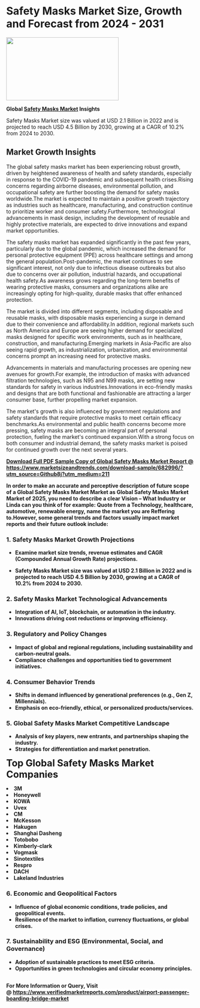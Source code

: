 <H1>Safety Masks Market Size, Growth and Forecast from 2024 - 2031</H1><img class="aligncenter size-medium wp-image-584254" src="https://thirdeyenews.in/wp-content/uploads/2024/09/Global-Market-Research-300x168.jpeg" alt="" width="300" height="168" /><p><strong>Global&nbsp;<a href="https://www.marketsizeandtrends.com/download-sample/682996/?utm_source=Github8j?utm_medium=211">Safety Masks Market</a> Insights</strong></p><p>Safety Masks Market size was valued at USD 2.1 Billion in 2022 and is projected to reach USD 4.5 Billion by 2030, growing at a CAGR of 10.2% from 2024 to 2030.</p><p><h2>Market Growth Insights</h2> <p>The global safety masks market has been experiencing robust growth, driven by heightened awareness of health and safety standards, especially in response to the COVID-19 pandemic and subsequent health crises.Rising concerns regarding airborne diseases, environmental pollution, and occupational safety are further boosting the demand for safety masks worldwide.The market is expected to maintain a positive growth trajectory as industries such as healthcare, manufacturing, and construction continue to prioritize worker and consumer safety.Furthermore, technological advancements in mask design, including the development of reusable and highly protective materials, are expected to drive innovations and expand market opportunities.</p> <p><strong><a href="#"></a></strong></p> <p>The safety masks market has expanded significantly in the past few years, particularly due to the global pandemic, which increased the demand for personal protective equipment (PPE) across healthcare settings and among the general population.Post-pandemic, the market continues to see significant interest, not only due to infectious disease outbreaks but also due to concerns over air pollution, industrial hazards, and occupational health safety.As awareness grows regarding the long-term benefits of wearing protective masks, consumers and organizations alike are increasingly opting for high-quality, durable masks that offer enhanced protection.</p> <p>The market is divided into different segments, including disposable and reusable masks, with disposable masks experiencing a surge in demand due to their convenience and affordability.In addition, regional markets such as North America and Europe are seeing higher demand for specialized masks designed for specific work environments, such as in healthcare, construction, and manufacturing.Emerging markets in Asia-Pacific are also seeing rapid growth, as industrialization, urbanization, and environmental concerns prompt an increasing need for protective masks.</p> <p>Advancements in materials and manufacturing processes are opening new avenues for growth.For example, the introduction of masks with advanced filtration technologies, such as N95 and N99 masks, are setting new standards for safety in various industries.Innovations in eco-friendly masks and designs that are both functional and fashionable are attracting a larger consumer base, further propelling market expansion.</p> <p>The market's growth is also influenced by government regulations and safety standards that require protective masks to meet certain efficacy benchmarks.As environmental and public health concerns become more pressing, safety masks are becoming an integral part of personal protection, fueling the market's continued expansion.With a strong focus on both consumer and industrial demand, the safety masks market is poised for continued growth over the next several years.</p> <p><strong><a href="#"></p><p><span class=""><strong>Download Full PDF Sample Copy of Global Safety Masks Market Report</strong> @ <a href="https://www.marketsizeandtrends.com/download-sample/682996/?utm_source=Github8j?utm_medium=211" target="_blank">https://www.marketsizeandtrends.com/download-sample/682996/?utm_source=Github8j?utm_medium=211</a></span></p><p>In order to make an accurate and perceptive description of future scope of a Global&nbsp;Safety Masks Market Market as Global&nbsp;Safety Masks Market Market of 2025, you need to describe a clear Vision &ndash; What Industry or Linda can you think of for example: Quote from a Technology, healthcare, automotive, renewable energy, name the market you are Reffering to.However, some general trends and factors usually impact market reports and their future outlook include:</p><h3>1.&nbsp;<strong>Safety Masks Market Growth Projections</strong></h3><ul><li>Examine market size trends, revenue estimates and CAGR (Compounded Annual Growth Rate) projections.</li><li><p>Safety Masks Market size was valued at USD 2.1 Billion in 2022 and is projected to reach USD 4.5 Billion by 2030, growing at a CAGR of 10.2% from 2024 to 2030.</p></li></ul><h3>2.&nbsp;<strong>Safety Masks Market Technological Advancements</strong></h3><ul><li>Integration of AI, IoT, blockchain, or automation in the industry.</li><li>Innovations driving cost reductions or improving efficiency.</li></ul><h3>3.&nbsp;<strong>Regulatory and Policy Changes</strong></h3><ul><li>Impact of global and regional regulations, including sustainability and carbon-neutral goals.</li><li>Compliance challenges and opportunities tied to government initiatives.</li></ul><h3>4.&nbsp;<strong>Consumer Behavior Trends</strong></h3><ul><li>Shifts in demand influenced by generational preferences (e.g., Gen Z, Millennials).</li><li>Emphasis on eco-friendly, ethical, or personalized products/services.</li></ul><h3>5.&nbsp;<strong>Global Safety Masks Market Competitive Landscape</strong></h3><ul><li>Analysis of key players, new entrants, and partnerships shaping the industry.</li><li>Strategies for differentiation and market penetration.</li></ul><p data-pm-slice="1 1 []"><span style="color: inherit; font-family: inherit; font-size: 25px;">Top Global Safety Masks Market Companies</span></p><div class="" data-test-id=""><p><li>3M</li><li> Honeywell</li><li> KOWA</li><li> Uvex</li><li> CM</li><li> McKesson</li><li> Hakugen</li><li> Shanghai Dasheng</li><li> Totobobo</li><li> Kimberly-clark</li><li> Vogmask</li><li> Sinotextiles</li><li> Respro</li><li> DACH</li><li> Lakeland Industries</li></p></div><h3>6.&nbsp;<strong>Economic and Geopolitical Factors</strong></h3><ul><li>Influence of global economic conditions, trade policies, and geopolitical events.</li><li>Resilience of the market to inflation, currency fluctuations, or global crises.</li></ul><h3>7.&nbsp;<strong>Sustainability and ESG (Environmental, Social, and Governance)</strong></h3><ul><li>Adoption of sustainable practices to meet ESG criteria.</li><li>Opportunities in green technologies and circular economy principles.</li></ul><h2><strong style="font-size: 14px;">For More Information or Query, Visit @&nbsp;</strong><a style="background-color: #ffffff; font-size: 14px;" href="https://www.marketsizeandtrends.com/report/safety-masks-market/" target="_blank">https://www.verifiedmarketreports.com/product/airport-passenger-boarding-bridge-market</a></h2>